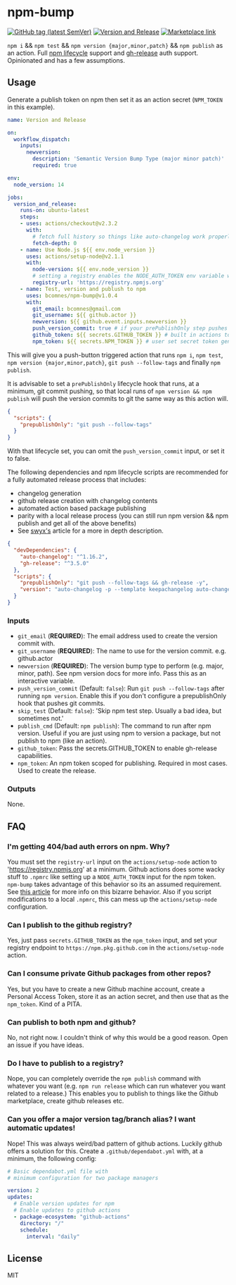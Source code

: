 # npm-bump
[![GitHub tag (latest SemVer)](https://img.shields.io/github/v/tag/bcomnes/npm-bump)](https://github.com/bcomnes/npm-bump)
[![Version and Release](https://github.com/bcomnes/npm-bump/workflows/Version%20and%20Release/badge.svg)](https://github.com/bcomnes/npm-bump/actions)
[![Marketplace link](https://img.shields.io/badge/github%20marketplace-npm--bump-brightgreen)](https://github.com/marketplace/actions/npm-bump)

`npm i` && `npm test` && `npm version {major,minor,patch}` && `npm publish` as an action.  Full [npm lifecycle](https://docs.npmjs.com/misc/scripts) support and [gh-release](https://ghub.io/gh-release) auth support.  Opinionated and has a few assumptions.

## Usage

Generate a publish token on npm then set it as an action secret (`NPM_TOKEN` in this example).

``` yaml
name: Version and Release

on:
  workflow_dispatch:
    inputs:
      newversion:
        description: 'Semantic Version Bump Type (major minor patch)'
        required: true

env:
  node_version: 14

jobs:
  version_and_release:
    runs-on: ubuntu-latest
    steps:
    - uses: actions/checkout@v2.3.2
      with:
        # fetch full history so things like auto-changelog work properly
        fetch-depth: 0
    - name: Use Node.js ${{ env.node_version }}
      uses: actions/setup-node@v2.1.1
      with:
        node-version: ${{ env.node_version }}
        # setting a registry enables the NODE_AUTH_TOKEN env variable where we can set an npm token.  REQUIRED
        registry-url: 'https://registry.npmjs.org'
    - name: Test, version and publush to npm
      uses: bcomnes/npm-bump@v1.0.4
      with:
        git_email: bcomnes@gmail.com
        git_username: ${{ github.actor }}
        newversion: ${{ github.event.inputs.newversion }}
        push_version_commit: true # if your prePublishOnly step pushes git commits, you can omit this input or set it to false.
        github_token: ${{ secrets.GITHUB_TOKEN }} # built in actions token.  Passed tp gh-release if in use.
        npm_token: ${{ secrets.NPM_TOKEN }} # user set secret token generated at npm
```

This will give you a push-button triggered action that runs `npm i`, `npm test`, `npm version {major,minor,patch}`, `git push --follow-tags` and finally `npm publish`.

It is advisable to set a `prePublishOnly` lifecycle hook that runs, at a minimum, git commit pushing, so that local runs of `npm version && npm publish` will push the version commits to git the same way as this action will.

```json
{
  "scripts": {
    "prepublishOnly": "git push --follow-tags"
  }
}
```

With that lifecycle set, you can omit the `push_version_commit` input, or set it to false.

The following dependencies and npm lifecycle scripts are recommended for a fully automated release process that includes:

- changelog generation
- github release creation with changelog contents
- automated action based package publishing
- parity with a local release process (you can still run npm version && npm publish and get all of the above benefits)
- See [swyx's](https://dev.to/swyx/semi-automatic-npm-and-github-releases-with-gh-release-and-auto-changelog-4b5a) article for a more in depth description.

```json
{
  "devDependencies": {
    "auto-changelog": "^1.16.2",
    "gh-release": "^3.5.0"
  },
  "scripts": {
    "prepublishOnly": "git push --follow-tags && gh-release -y",
    "version": "auto-changelog -p --template keepachangelog auto-changelog --breaking-pattern 'BREAKING CHANGE:' && git add CHANGELOG.md"
  }
}
```

### Inputs

- `git_email` (**REQUIRED**): The email address used to create the version commit with.
- `git_username` (**REQUIRED**): The name to use for the version commit. e.g. github.actor
- `newversion` (**REQUIRED**): The version bump type to perform (e.g. major, minor, path). See npm version docs for more info.  Pass this as an interactive variable.
- `push_version_commit` (Default: `false`): Run `git push --follow-tags` after running `npm version`.  Enable this if you don't configure a prepublishOnly hook that pushes git commits.
- `skip_test` (Default: `false`): 'Skip npm test step.  Usually a bad idea, but sometimes not.'
- `publish_cmd` (Default: `npm publish`): The command to run after npm version.  Useful if you are just using npm to version a package, but not publish to npm (like an action).
- `github_token`: Pass the secrets.GITHUB_TOKEN to enable gh-release capabilities.
- `npm_token`: An npm token scoped for publishing.  Required in most cases.  Used to create the release.

### Outputs

None.

## FAQ

### I'm getting 404/bad auth errors on npm.  Why?

You must set the `registry-url` input on the `actions/setup-node` action to 'https://registry.npmjs.org' at a minimum.  Github actions does some wacky stuff to `.npmrc` like setting up a `NODE_AUTH_TOKEN` input for the npm token.  `npm-bump` takes advantage of this behavior so its an assumed requirement. See [this article](https://docs.github.com/en/actions/language-and-framework-guides/publishing-nodejs-packages) for more info on this bizarre behavior.   Also if you script modifications to a local `.npmrc`, this can mess up the `actions/setup-node` configuration.

### Can I publish to the github registry?

Yes, just pass `secrets.GITHUB_TOKEN` as the `npm_token` input, and set your registry endpoint to `https://npm.pkg.github.com` in the `actions/setup-node` action.

### Can I consume private Github packages from other repos? 

Yes, but you have to create a new Github machine account, create a Personal Access Token, store it as an action secret, and then use that as the `npm_token`.  Kind of a PITA.

### Can publish to both npm and github?

No, not right now.  I couldn't think of why this would be a good reason.  Open an issue if you have ideas.

### Do I have to publish to a registry?

Nope, you can completely override the `npm publish` command with whatever you want (e.g. `npm run release` which can run whatever you want related to a release.)  This enables you to publish to things like the Github marketplace, create github releases etc.

### Can you offer a major version tag/branch alias?  I want automatic updates!

Nope!  This was always weird/bad pattern of github actions.  Luckily github offers a solution for this.  Create a `.github/dependabot.yml` with, at a minimum, the following config:

```yaml
# Basic dependabot.yml file with
# minimum configuration for two package managers

version: 2
updates:
  # Enable version updates for npm
  # Enable updates to github actions
  - package-ecosystem: "github-actions"
    directory: "/"
    schedule:
      interval: "daily"

```

## License

MIT
